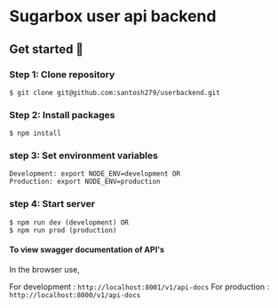 # Sugarbox user api backend

## Get started :rocket:

### Step 1: Clone repository
```
$ git clone git@github.com:santosh279/userbackend.git
```
### Step 2: Install packages

```
$ npm install
```

### step 3: Set environment variables 
```
Development: export NODE_ENV=development OR
Production: export NODE_ENV=production
```
### step 4: Start server
```
$ npm run dev (development) OR
$ npm run prod (production) 
```
#### To view swagger documentation of API's
In the browser use, 

For development : ```http://localhost:8001/v1/api-docs```
For production :  ```http://localhost:8000/v1/api-docs```
